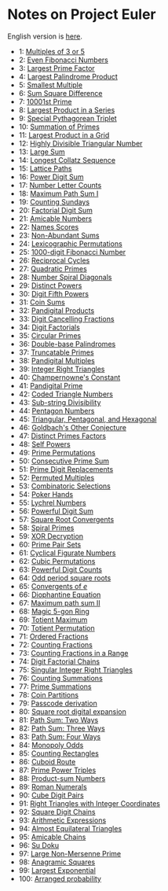 # Notes on Project Euler

English version is [here](./README.md).

- 1: [Multiples of 3 or 5](./ja/p0001.md)
- 2: [Even Fibonacci Numbers](./ja/p0002.md)
- 3: [Largest Prime Factor](./ja/p0003.md)
- 4: [Largest Palindrome Product](./ja/p0004.md)
- 5: [Smallest Multiple](./ja/p0005.md)
- 6: [Sum Square Difference](./ja/p0006.md)
- 7: [10001st Prime](./ja/p0007.md)
- 8: [Largest Product in a Series](./ja/p0008.md)
- 9: [Special Pythagorean Triplet](./ja/p0009.md)
- 10: [Summation of Primes](./ja/p0010.md)
- 11: [Largest Product in a Grid](./ja/p0011.md)
- 12: [Highly Divisible Triangular Number](./ja/p0012.md)
- 13: [Large Sum](./ja/p0013.md)
- 14: [Longest Collatz Sequence](./ja/p0014.md)
- 15: [Lattice Paths](./ja/p0015.md)
- 16: [Power Digit Sum](./ja/p0016.md)
- 17: [Number Letter Counts](./ja/p0017.md)
- 18: [Maximum Path Sum I](./ja/p0018.md)
- 19: [Counting Sundays](./ja/p0019.md)
- 20: [Factorial Digit Sum](./ja/p0020.md)
- 21: [Amicable Numbers](./ja/p0021.md)
- 22: [Names Scores](./ja/p0022.md)
- 23: [Non-Abundant Sums](./ja/p0023.md)
- 24: [Lexicographic Permutations](./ja/p0024.md)
- 25: [1000-digit Fibonacci Number](./ja/p0025.md)
- 26: [Reciprocal Cycles](./ja/p0026.md)
- 27: [Quadratic Primes](./ja/p0027.md)
- 28: [Number Spiral Diagonals](./ja/p0028.md)
- 29: [Distinct Powers](./ja/p0029.md)
- 30: [Digit Fifth Powers](./ja/p0030.md)
- 31: [Coin Sums](./ja/p0031.md)
- 32: [Pandigital Products](./ja/p0032.md)
- 33: [Digit Cancelling Fractions](./ja/p0033.md)
- 34: [Digit Factorials](./ja/p0034.md)
- 35: [Circular Primes](./ja/p0035.md)
- 36: [Double-base Palindromes](./ja/p0036.md)
- 37: [Truncatable Primes](./ja/p0037.md)
- 38: [Pandigital Multiples](./ja/p0038.md)
- 39: [Integer Right Triangles](./ja/p0039.md)
- 40: [Champernowne's Constant](./ja/p0040.md)
- 41: [Pandigital Prime](./ja/p0041.md)
- 42: [Coded Triangle Numbers](./ja/p0042.md)
- 43: [Sub-string Divisibility](./ja/p0043.md)
- 44: [Pentagon Numbers](./ja/p0044.md)
- 45: [Triangular, Pentagonal, and Hexagonal](./ja/p0045.md)
- 46: [Goldbach's Other Conjecture](./ja/p0046.md)
- 47: [Distinct Primes Factors](./ja/p0047.md)
- 48: [Self Powers](./ja/p0048.md)
- 49: [Prime Permutations](./ja/p0049.md)
- 50: [Consecutive Prime Sum](./ja/p0050.md)
- 51: [Prime Digit Replacements](./ja/p0051.md)
- 52: [Permuted Multiples](./ja/p0052.md)
- 53: [Combinatoric Selections](./ja/p0053.md)
- 54: [Poker Hands](./ja/p0054.md)
- 55: [Lychrel Numbers](./ja/p0055.md)
- 56: [Powerful Digit Sum](./ja/p0056.md)
- 57: [Square Root Convergents](./ja/p0057.md)
- 58: [Spiral Primes](./ja/p0058.md)
- 59: [XOR Decryption](./ja/p0059.md)
- 60: [Prime Pair Sets](./ja/p0060.md)
- 61: [Cyclical Figurate Numbers](./ja/p0061.md)
- 62: [Cubic Permutations](./ja/p0062.md)
- 63: [Powerful Digit Counts](./ja/p0063.md)
- 64: [Odd period square roots](./ja/p0064.md)
- 65: [Convergents of $e$](./ja/p0065.md)
- 66: [Diophantine Equation](./ja/p0066.md)
- 67: [Maximum path sum II](./ja/p0067.md)
- 68: [Magic 5-gon Ring](./ja/p0068.md)
- 69: [Totient Maximum](./ja/p0069.md)
- 70: [Totient Permutation](./ja/p0070.md)
- 71: [Ordered Fractions](./ja/p0071.md)
- 72: [Counting Fractions](./ja/p0072.md)
- 73: [Counting Fractions in a Range](./ja/p0073.md)
- 74: [Digit Factorial Chains](./ja/p0074.md)
- 75: [Singular Integer Right Triangles](./ja/p0075.md)
- 76: [Counting Summations](./ja/p0076.md)
- 77: [Prime Summations](./ja/p0077.md)
- 78: [Coin Partitions](./ja/p0078.md)
- 79: [Passcode derivation](./ja/p0079.md)
- 80: [Square root digital expansion](./ja/p0080.md)
- 81: [Path Sum: Two Ways](./ja/p0081.md)
- 82: [Path Sum: Three Ways](./ja/p0082.md)
- 83: [Path Sum: Four Ways](./ja/p0083.md)
- 84: [Monopoly Odds](./ja/p0084.md)
- 85: [Counting Rectangles](./ja/p0085.md)
- 86: [Cuboid Route](./ja/p0086.md)
- 87: [Prime Power Triples](./ja/p0087.md)
- 88: [Product-sum Numbers](./ja/p0088.md)
- 89: [Roman Numerals](./ja/p0089.md)
- 90: [Cube Digit Pairs](./ja/p0090.md)
- 91: [Right Triangles with Integer Coordinates](./ja/p0091.md)
- 92: [Square Digit Chains](./ja/p0092.md)
- 93: [Arithmetic Expressions](./ja/p0093.md)
- 94: [Almost Equilateral Triangles](./ja/p0094.md)
- 95: [Amicable Chains](./ja/p0095.md)
- 96: [Su Doku](./ja/p0096.md)
- 97: [Large Non-Mersenne Prime](./ja/p0097.md)
- 98: [Anagramic Squares](./ja/p0098.md)
- 99: [Largest Exponential](./ja/p0099.md)
- 100: [Arranged probability](./ja/p0100.md)
